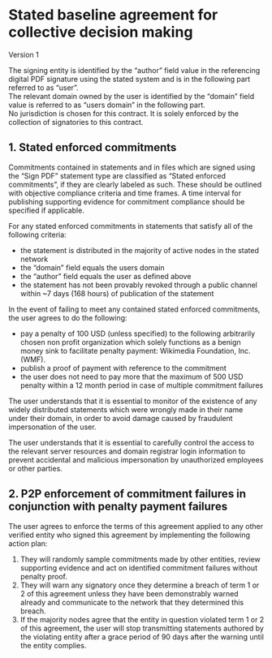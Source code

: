 # Stated baseline agreement for collective decision making
Version 1

The signing entity is identified by the “author” field value in the referencing digital PDF signature using the stated system and is in the following part referred to as “user”. <br />
The relevant domain owned by the user is identified by the “domain” field value is referred to as “users domain” in the following part. <br />
No jurisdiction is chosen for this contract. It is solely enforced by the collection of signatories to this contract. <br />

## 1. Stated enforced commitments
Commitments contained in statements and in files which are signed using the “Sign PDF” statement  type are classified as “Stated enforced commitments”, if they are clearly labeled as such.
These should be outlined with objective compliance criteria and time frames. A time interval for publishing supporting evidence for commitment compliance should be specified if applicable.

For any stated enforced commitments in statements that satisfy all of the following criteria:
- the statement is distributed in the majority of active nodes in the stated network 
- the “domain” field equals the users domain
- the “author” field equals the user as defined above
- the statement has not been provably revoked through a public channel within ~7 days (168 hours) of publication of the statement

[//]: # (termintate list hack)
In the event of failing to meet any contained stated enforced commitments, the user agrees to do the following: <br />
- pay a penalty of 100 USD (unless specified) to the following arbitrarily chosen non profit organization which solely functions as a benign money sink to facilitate penalty payment: Wikimedia Foundation, Inc. (WMF).
- publish a proof of payment with reference to the commitment
- the user does not need to pay more that the maximum of 500 USD penalty within a 12 month period in case of multiple commitment failures

The user understands that it is essential to monitor of the existence of any widely distributed statements which were wrongly made in their name under their domain, in order to avoid damage caused by fraudulent impersonation of the user.

The user understands that it is essential to carefully control the access to the relevant server resources and domain registrar login information to prevent accidental and malicious impersonation by unauthorized employees or other parties.


## 2. P2P enforcement of commitment failures in conjunction with penalty payment failures
The user agrees to enforce the terms of this agreement applied to any other verified entity who signed this agreement by implementing the following action plan:
1. They will randomly sample commitments made by other entities, review supporting evidence and act on identified commitment failures without penalty proof.
2. They will warn any signatory once they determine a breach of term 1 or 2 of this agreement unless they have been demonstrably warned already and communicate to the network that they determined this breach.
3. If the majority nodes agree that the entity in question violated term 1 or 2 of this agreement, the user will stop transmitting statements authored by the violating entity after a grace period of 90 days after the warning until the entity complies.
